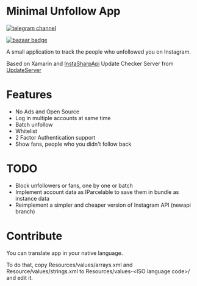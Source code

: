 # Minimal Unfollow App

[![telegram channel](https://patrolavia.github.io/telegram-badge/follow.png)](https://t.me/unfollowapp)

[![bazaar badge](https://s.cafebazaar.ir/2/images/get-cafebazaar-en.png)](https://cafebazaar.ir/app/madamin.unfollow)

A small application to track the people who unfollowed you on Instagram.

Based on Xamarin and [InstaSharpApi](https://github.com/ramtinak/InstagramApiSharp)
Update Checker Server from [UpdateServer](https://github.com/mmdmine/updateserver)

# Features
* No Ads and Open Source
* Log in multiple accounts at same time
* Batch unfollow
* Whitelist
* 2 Factor Authentication support
* Show fans, people who you didn't follow back

# TODO
* Block unfollowers or fans, one by one or batch
* Implement account data as IParcelable to save them in bundle as instance data
* Reimplement a simpler and cheaper version of Instagram API (newapi branch)

# Contribute
You can translate app in your native language.

To do that, copy Resources/values/arrays.xml and Resource/values/strings.xml
to Resources/values-\<ISO language code\>/ and edit it.
